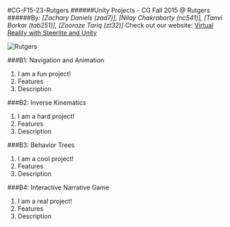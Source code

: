 #CG-F15-23-Rutgers
######Unity Projects - CG Fall 2015 @ Rutgers
######By: *[Zachary Daniels (zad7)], [Nilay Chakraborty (nc541)], [Tanvi Borkar (tab251)], [Zooraze Tariq (zt32)]*
Check out our website: [Virtual Reality with Steerlite and Unity](http://virtualrealityrutgerscg23.blogspot.com/2015/10/crowd-simulation-and-animation-in-unity.html "Virtual Reality with Steerlite and Unity")

![Rutgers](teamLogo.png)

###B1: Navigation and Animation
1. I am a fun project!
2. Features
3. Description

###B2: Inverse Kinematics
1. I am a hard project!
2. Features
3. Description

###B3: Behavior Trees
1. I am a cool project!
2. Features
3. Description

###B4: Interactive Narrative Game
1. I am a real project!
2. Features
3. Description
